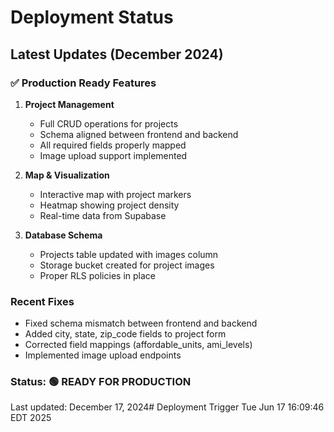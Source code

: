 # Deployment Status

## Latest Updates (December 2024)

### ✅ Production Ready Features

1. **Project Management**
   - Full CRUD operations for projects
   - Schema aligned between frontend and backend
   - All required fields properly mapped
   - Image upload support implemented

2. **Map & Visualization**
   - Interactive map with project markers
   - Heatmap showing project density
   - Real-time data from Supabase

3. **Database Schema**
   - Projects table updated with images column
   - Storage bucket created for project images
   - Proper RLS policies in place

### Recent Fixes
- Fixed schema mismatch between frontend and backend
- Added city, state, zip_code fields to project form
- Corrected field mappings (affordable_units, ami_levels)
- Implemented image upload endpoints

### Status: 🟢 READY FOR PRODUCTION

Last updated: December 17, 2024# Deployment Trigger Tue Jun 17 16:09:46 EDT 2025
